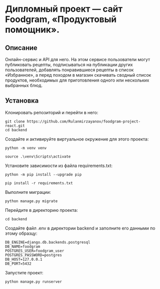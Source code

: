 # Дипломный проект — сайт Foodgram, «Продуктовый помощник».

## Описание

Онлайн-сервис и API для него. На этом сервисе пользователи 
могут публиковать рецепты, подписываться на публикации других 
пользователей, добавлять понравившиеся рецепты в список «Избранное», 
а перед походом в магазин скачивать сводный список продуктов, 
необходимых для приготовления одного или нескольких выбранных блюд.

## Установка

Клонировать репозиторий и перейти в него:

```
git clone https://github.com/Rulanmirzayanov/foodgram-project-react.git
cd backend
```

Создайте и активируйте виртуальное окружение для этого проекта:

```
python -m venv venv
```

```
source .\venv\Scripts\activate
```

Установите зависимости из файла requirements.txt:

```
python -m pip install --upgrade pip
```

```
pip install -r requirements.txt
```

Выполните миграции:

```
python manage.py migrate
```

Перейдите в директорию проекта:

```
cd backend
```

Создайте файл .env в директории backend и заполните его данными по этому 
образцу:

```
DB_ENGINE=django.db.backends.postgresql
DB_NAME=foodgram
POSTGRES_USER=foodgram_user
POSTGRES_PASSWORD=postgres
DB_HOST=127.0.0.1
DB_PORT=5432
```

Запустите проект:

```
python manage.py runserver
```
